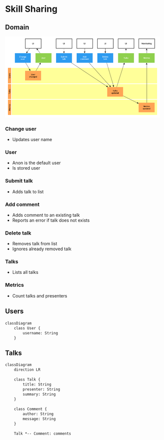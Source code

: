 # Skill Sharing

## Domain

![Domain](./domain.png)

### Change user

- Updates user name

### User

- Anon is the default user
- Is stored user

### Submit talk

- Adds talk to list

### Add comment

- Adds comment to an existing talk
- Reports an error if talk does not exists

### Delete talk

- Removes talk from list
- Ignores already removed talk

### Talks

- Lists all talks

### Metrics

- Count talks and presenters

## Users

```mermaid
classDiagram
    class User {
        username: String
    }
```

## Talks

```mermaid
classDiagram
    direction LR

    class Talk {
        title: String
        presenter: String
        summary: String
    }

    class Comment {
        author: String
        message: String
    }

    Talk *-- Comment: comments
```
